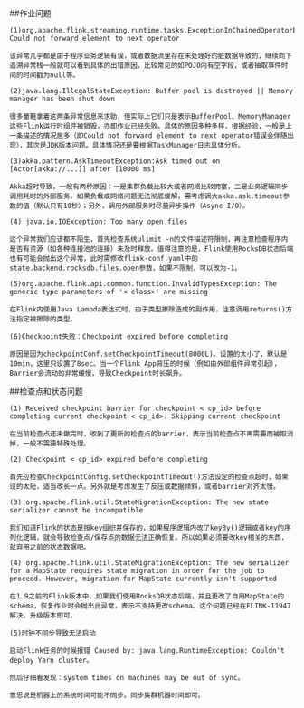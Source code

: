 ##作业问题

    (1)org.apache.flink.streaming.runtime.tasks.ExceptionInChainedOperatorException: Could not forward element to next operator
    
    该异常几乎都是由于程序业务逻辑有误，或者数据流里存在未处理好的脏数据导致的，继续向下追溯异常栈一般就可以看到具体的出错原因，比较常见的如POJO内有空字段，或者抽取事件时间的时间戳为null等。
    
    (2)java.lang.IllegalStateException: Buffer pool is destroyed || Memory manager has been shut down
    
    很多童鞋拿着这两条异常信息来求助，但实际上它们只是表示BufferPool、MemoryManager这些Flink运行时组件被销毁，亦即作业已经失败。具体的原因多种多样，根据经验，一般是上一条描述的情况居多（即Could not forward element to next operator错误会伴随出现），其次是JDK版本问题。具体情况还是要根据TaskManager日志具体分析。
    
    (3)akka.pattern.AskTimeoutException:Ask timed out on [Actor[akka://...]] after [10000 ms]
    
    Akka超时导致，一般有两种原因：一是集群负载比较大或者网络比较拥塞，二是业务逻辑同步调用耗时的外部服务。如果负载或网络问题无法彻底缓解，需考虑调大akka.ask.timeout参数的值（默认只有10秒）；另外，调用外部服务时尽量异步操作（Async I/O）。
    
    (4) java.io.IOException: Too many open files
    
    这个异常我们应该都不陌生，首先检查系统ulimit -n的文件描述符限制，再注意检查程序内是否有资源（如各种连接池的连接）未及时释放。值得注意的是，Flink使用RocksDB状态后端也有可能会抛出这个异常，此时需修改flink-conf.yaml中的state.backend.rocksdb.files.open参数，如果不限制，可以改为-1。
    
    (5)org.apache.flink.api.common.function.InvalidTypesException: The generic type parameters of '< class>' are missing
    
    在Flink内使用Java Lambda表达式时，由于类型擦除造成的副作用，注意调用returns()方法指定被擦除的类型。
    
    (6)Checkpoint失败：Checkpoint expired before completing
    
    原因是因为checkpointConf.setCheckpointTimeout(8000L)。设置的太小了，默认是10min，这里只设置了8sec。当一个Flink App背压的时候（例如由外部组件异常引起），Barrier会流动的非常缓慢，导致Checkpoint时长飙升。
    
    
##检查点和状态问题

    (1) Received checkpoint barrier for checkpoint < cp_id> before completing current checkpoint < cp_id>. Skipping current checkpoint
    
    在当前检查点还未做完时，收到了更新的检查点的barrier，表示当前检查点不再需要而被取消掉，一般不需要特殊处理。
    
    (2) Checkpoint < cp_id> expired before completing
    
    首先应检查CheckpointConfig.setCheckpointTimeout()方法设定的检查点超时，如果设的太短，适当改长一点。另外就是考虑发生了反压或数据倾斜，或者barrier对齐太慢。
    
    (3) org.apache.flink.util.StateMigrationException: The new state serializer cannot be incompatible
    
    我们知道Flink的状态是按key组织并保存的，如果程序逻辑内改了keyBy()逻辑或者key的序列化逻辑，就会导致检查点/保存点的数据无法正确恢复。所以如果必须要改key相关的东西，就弃用之前的状态数据吧。
    
    (4) org.apache.flink.util.StateMigrationException: The new serializer for a MapState requires state migration in order for the job to proceed. However, migration for MapState currently isn't supported
    
    在1.9之前的Flink版本中，如果我们使用RocksDB状态后端，并且更改了自用MapState的schema，恢复作业时会抛出此异常，表示不支持更改schema。这个问题已经在FLINK-11947解决，升级版本即可。
    
    (5)时钟不同步导致无法启动
    
    启动Flink任务的时候报错 Caused by: java.lang.RuntimeException: Couldn't deploy Yarn cluster。
    
    然后仔细看发现：system times on machines may be out of sync。
    
    意思说是机器上的系统时间可能不同步。同步集群机器时间即可。